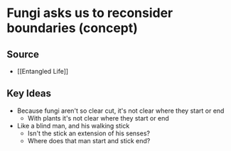 # Fungi asks us to reconsider boundaries (concept)

## Source
- [[Entangled Life]]

## Key Ideas
- Because fungi aren't so clear cut, it's not clear where they start or end
	- With plants it's not clear where they start or end
- Like a blind man, and his walking stick
	- Isn't the stick an extension of his senses?
	- Where does that man start and stick end?